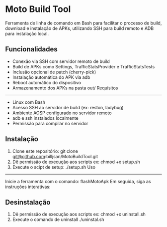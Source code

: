 Moto Build Tool
===============
Ferramenta de linha de comando em Bash para facilitar o processo de build, download
e instalação de APKs, utilizando SSH para build remoto e ADB para instalação local.

Funcionalidades
---------------
- Conexão via SSH com servidor remoto de build
- Build de APKs como Settings, TrafficStatsProvider e TrafficStatsTests
- Inclusão opcional de patch (cherry-pick)
- Instalação automática do APK via adb
- Reboot automático do dispositivo
- Armazenamento dos APKs na pasta out/
Requisitos
----------
- Linux com Bash
- Acesso SSH ao servidor de build (ex: reston, ladybug)
- Ambiente AOSP configurado no servidor remoto
- adb e ssh instalados localmente
- Permissão para compilar no servidor

Instalação
----------
1. Clone este repositório: git clone git@github.com:billjsan/MotoBuildTool.git
2. Dê permissão de execução aos scripts ex: chmod +x setup.sh
3. Execute o scipt de setup: ./setup.sh
 Uso
---
Inicie a ferramenta com o comando: flashMotoApk
Em seguida, siga as instruções interativas:

Desinstalação
-------------
1. Dê permissão de execução aos scripts ex: chmod +x uninstall.sh
2. Execute o comando de uninstall ./uninstal.sh